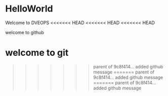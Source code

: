 # HelloWorld

Welcome to DVEOPS
<<<<<<< HEAD
<<<<<<< HEAD
<<<<<<< HEAD


welcome to github

welcome to git
=======
>>>>>>> parent of 9c8f414... added github message
=======
>>>>>>> parent of 9c8f414... added github message
=======
>>>>>>> parent of 9c8f414... added github message
